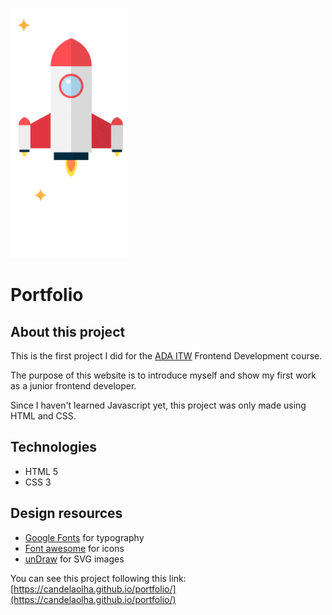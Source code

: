 ![Rocket gif](https://github.com/CandelaOlha/portfolio/blob/main/images/rocket.gif)

# Portfolio

## About this project

This is the first project I did for the [ADA ITW](https://adaitw.org/) Frontend Development course.

The purpose of this website is to introduce myself and show my first work as a junior frontend developer.

Since I haven't learned Javascript yet, this project was only made using HTML and CSS.

## Technologies

- HTML 5
- CSS 3

## Design resources

- [Google Fonts](https://fonts.google.com/) for typography
- [Font awesome](https://fontawesome.com/) for icons
- [unDraw](https://undraw.co/illustrations/) for SVG images

You can see this project following this link: [https://candelaolha.github.io/portfolio/](https://candelaolha.github.io/portfolio/)
